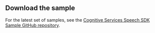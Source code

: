 ## Download the sample

For the latest set of samples, see the [Cognitive Services Speech SDK Sample GitHub repository](https://aka.ms/csspeech/samples).

